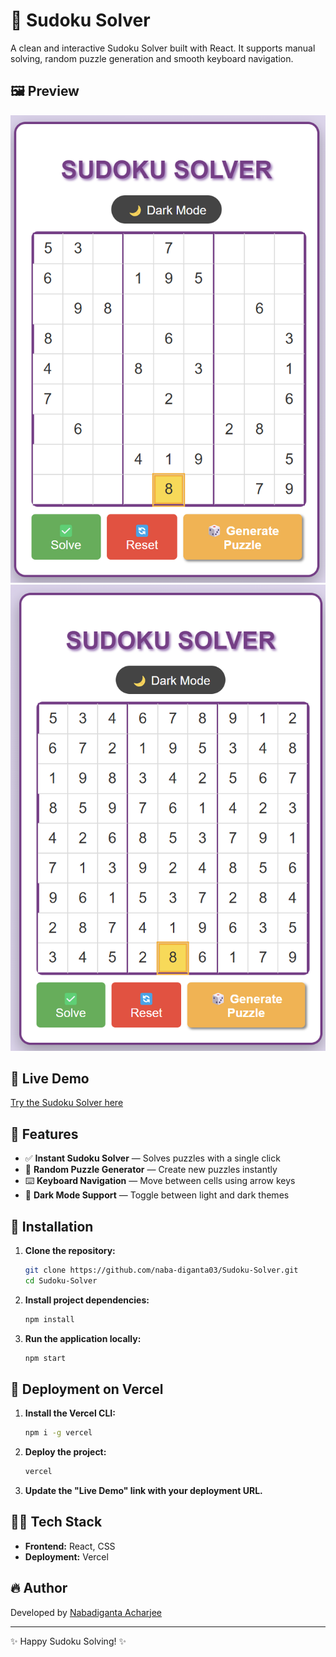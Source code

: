 # 🧩 Sudoku Solver

A clean and interactive Sudoku Solver built with React. It supports manual solving, random puzzle generation and smooth keyboard navigation.

## 🖼️ Preview

![Sudoku Solver Preview](example.png)
![Sudoku Solver Preview](example2.png)

## 🌟 Live Demo

[Try the Sudoku Solver here](https://sudoku-solver-gules.vercel.app/)

## 🔧 Features

- ✅ **Instant Sudoku Solver** — Solves puzzles with a single click
- 🎲 **Random Puzzle Generator** — Create new puzzles instantly
- ⌨️ **Keyboard Navigation** — Move between cells using arrow keys
- 🌙 **Dark Mode Support** — Toggle between light and dark themes

## 🚀 Installation

1. **Clone the repository:**
   ```bash
   git clone https://github.com/naba-diganta03/Sudoku-Solver.git
   cd Sudoku-Solver
   ```

2. **Install project dependencies:**
   ```bash
   npm install
   ```

3. **Run the application locally:**
   ```bash
   npm start
   ```

## 🚀 Deployment on Vercel

1. **Install the Vercel CLI:**
   ```bash
   npm i -g vercel
   ```

2. **Deploy the project:**
   ```bash
   vercel
   ```

3. **Update the "Live Demo" link with your deployment URL.**

## 👩‍💻 Tech Stack

- **Frontend:** React, CSS
- **Deployment:** Vercel

## 🔥 Author

Developed by [Nabadiganta Acharjee](https://github.com/naba-diganta03)

---

✨ Happy Sudoku Solving! ✨

